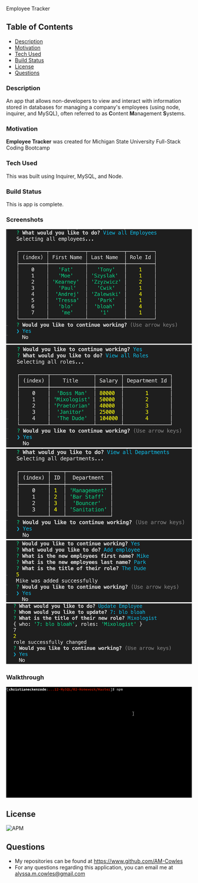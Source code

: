Employee Tracker

## Table of Contents

* [Description](#description)
<a name="description"></a>
* [Motivation](#motivation)
<a name="motivation"></a>
* [Tech Used](#tech-used)
<a name="tech-used"></a>
* [Build Status](#build-status)
<a name="build-status"></a>
* [License](#license)
<a name="license"></a>
* [Questions](#questions)
<a name="questions"></a>

### Description

An app that allows non-developers to view and interact with information stored in databases for managing a company's employees (using node, inquirer, and MySQL), often referred to as **C**ontent **M**anagement **S**ystems.

### Motivation

**Employee Tracker** was created for Michigan State University Full-Stack Coding Bootcamp

### Tech Used

This was built using Inquirer, MySQL, and Node.

### Build Status

This is app is complete.

### Screenshots

![Screenshot 1](/assets/Screen-Shot-1.png)
![Screenshot 1](/assets/Screen-Shot-2.png)
![Screenshot 1](/assets/Screen-Shot-3.png)
![Screenshot 1](/assets/Screen-Shot-4.png)
![Screenshot 1](/assets/Screen-Shot-5.png)

### Walkthrough

![Walkthrough Gif](instructions/employee-tracker.gif)

## License
![APM](https://img.shields.io/apm/l/README)

## Questions
* My repositories can be found at https://www.github.com/AM-Cowles
* For any questions regarding this application, you can email me at alyssa.m.cowles@gmail.com